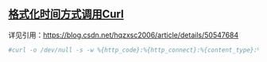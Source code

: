 ## [格式化时间方式调用Curl](https://blog.csdn.net/hqzxsc2006/article/details/50547684)

详见引用：https://blog.csdn.net/hqzxsc2006/article/details/50547684

```sh
#curl -o /dev/null -s -w %{http_code}:%{http_connect}:%{content_type}:%{time_namelookup}:%{time_redirect}:%{time_pretransfer}:%{time_connect}:%{time_starttransfer}:%{time_total}:%{speed_download} www.baidu.com
```
